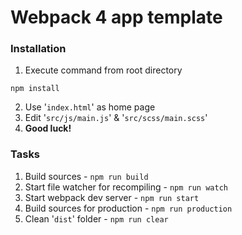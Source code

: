 # Webpack 4 app template

### Installation

1. Execute command from root directory
```
npm install
```
2. Use '`index.html`' as home page
3. Edit '`src/js/main.js`' & '`src/scss/main.scss`'
4. **Good luck!**

### Tasks

1. Build sources - ```npm run build```
2. Start file watcher for recompiling - ```npm run watch```
3. Start webpack dev server - ```npm run start```
4. Build sources for production - ```npm run production```
5. Clean '`dist`' folder - ```npm run clear```
